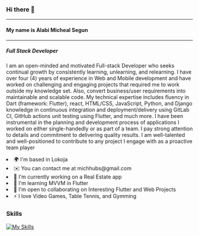 ### Hi there 👋
<hr>

<h4>My name is <strong> Alabi Micheal Segun </strong> </h4>
<hr>

<h5>Full Stack Developer</h5>
<p>
I am an open-minded and motivated Full-stack Developer who seeks continual growth by consistently learning, unlearning, and relearning. I have over four (4) years of experience in Web and Mobile development and have worked on challenging and engaging projects that required me to work outside my knowledge set. Also, convert business/user requirements into maintainable and scalable code. My technical expertise includes fluency in Dart (framework: Flutter), react, HTML/CSS, JavaScript, Python, and Django knowledge in continuous integration and deployment/delivery using GitLab CI, GitHub actions unit testing using Flutter, and much more. I have been instrumental in the planning and development process of applications I worked on either single-handedly or as part of a team. I pay strong attention to details and commitment to delivering quality results. I am well-talented and well-positioned to contribute to any project I engage with as a proactive team player
</p>

<li> 🌍  I'm based in Lokoja </li>
<li>✉️  You can contact me at michhubs@gmail.com</li>
<li>🚀  I'm currently working on a Real Estate app </li>
<li>🧠  I'm learning MVVM in Flutter</li>
<li>🤝  I'm open to collaborating on Interesting Flutter and Web Projects</li>
<li>⚡  I love Video Games, Table Tennis, and Gymming</li>

<h3>Skills</h3>

[![My Skills](https://skillicons.dev/icons?i=js,html,css,wasm)](https://skillicons.dev)

<!--
**Shegzzy/Shegzzy** is a ✨ _special_ ✨ repository because its `README.md` (this file) appears on your GitHub profile.

Here are some ideas to get you started:

- 🔭 I’m currently working on ...
- 🌱 I’m currently learning ...
- 👯 I’m looking to collaborate on ...
- 🤔 I’m looking for help with ...
- 💬 Ask me about ...
- 📫 How to reach me: ...
- 😄 Pronouns: ...
- ⚡ Fun fact: ...
-->
